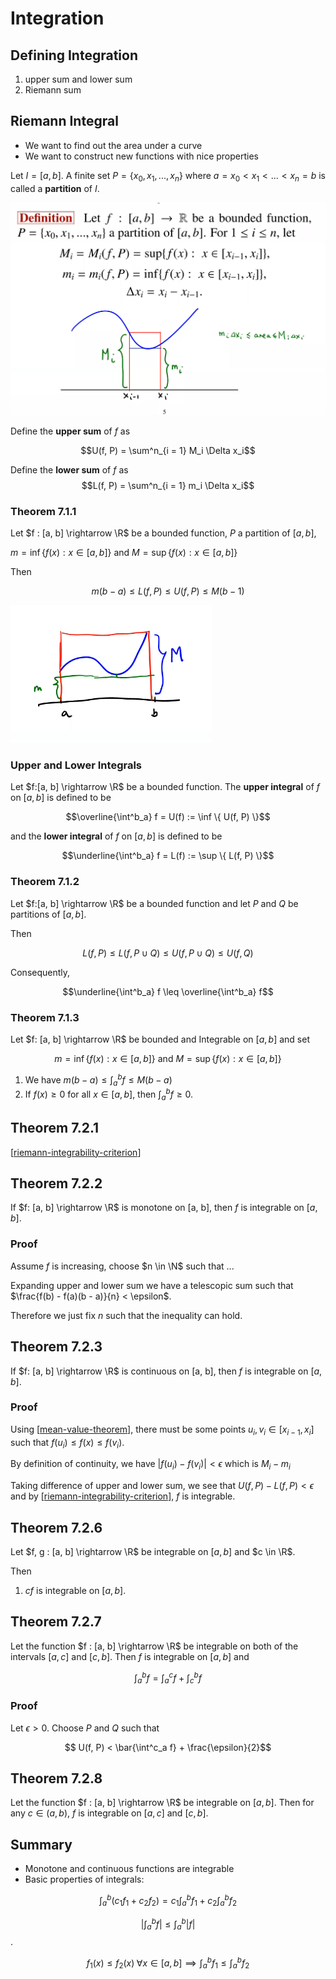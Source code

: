 # Integration

## Defining Integration

1. upper sum and lower sum
2. Riemann sum

## Riemann Integral

- We want to find out the area under a curve
- We want to construct new functions with nice properties

Let $I = [a, b]$. A finite set $P = \{x_0, x_1, ..., x_n \}$ where $a = x_0 < x_1< ... < x_n = b$ is called a **partition** of $I$.

![](2021-02-08-08-20-12.png)

Define the **upper sum** of $f$ as 

$$U(f, P) = \sum^n_{i = 1} M_i \Delta x_i$$

Define the **lower sum** of $f$ as 
$$L(f, P) = \sum^n_{i = 1} m_i \Delta x_i$$

### Theorem 7.1.1

Let $f : [a, b] \rightarrow \R$ be a bounded function, $P$ a partition of $[a, b]$,

$m = \inf \{f(x) : x \in [a, b] \}$ and $M = \sup \{f(x) : x \in [a, b] \}$

Then

$$ m(b-a) \leq L(f, P) \leq U(f, P) \leq M(b - 1)$$

![](2021-02-08-08-27-00.png)

### Upper and Lower Integrals

Let $f:[a, b] \rightarrow \R$ be a bounded function. The **upper integral** of $f$ on $[a, b]$ is defined to be

$$\overline{\int^b_a} f = U(f) := \inf \{ U(f, P) \}$$

and the **lower integral** of $f$ on $[a, b]$ is defined to be

$$\underline{\int^b_a} f = L(f) := \sup \{ L(f, P) \}$$

### Theorem 7.1.2

Let $f:[a, b] \rightarrow \R$ be a bounded function and let $P$ and $Q$ be partitions of $[a, b]$.

Then

$$L(f, P) \leq L(f, P \cup Q) \leq U(f, P \cup Q) \leq U(f, Q)$$

Consequently,

$$\underline{\int^b_a} f \leq \overline{\int^b_a} f$$

### Theorem 7.1.3

Let $f: [a, b] \rightarrow \R$ be bounded and Integrable on $[a, b]$ and set

$$m = \inf \{f(x) : x \in [a, b]\} \text{ and }  M = \sup \{f(x) : x \in [a, b]\}$$

1. We have $m(b - a) \leq \int^b_a f \leq M(b - a)$
2. If $f(x) \geq 0$ for all $x \in [a, b]$, then $\int^b_a f \geq 0$.

## Theorem 7.2.1

[[riemann-integrability-criterion]]

## Theorem 7.2.2

If $f: [a, b] \rightarrow \R$ is monotone on [a, b], then $f$ is integrable on $[a, b]$.

### Proof

Assume $f$ is increasing, choose $n \in \N$ such that ...

Expanding upper and lower sum we have a telescopic sum such that $\frac{f(b) - f(a)(b - a)}{n} < \epsilon$.

Therefore we just fix $n$ such that the inequality can hold.

## Theorem 7.2.3

If $f: [a, b] \rightarrow \R$ is continuous on [a, b], then $f$ is integrable on $[a, b]$.

### Proof

Using [[mean-value-theorem]], there must be some points $u_i, v_i \in [x_{i - 1}, x_i]$ such that $f(u_i) \leq f(x) \leq f(v_i)$.

By definition of continuity, we have $\vert f(u_i) - f(v_i) \vert < \epsilon$ which is $M_i - m_i$

Taking difference of upper and lower sum, we see that $U(f, P) - L(f, P) < \epsilon$ and by [[riemann-integrability-criterion]],
$f$ is integrable.

## Theorem 7.2.6

Let $f, g : [a, b] \rightarrow \R$ be integrable on $[a, b]$ and $c \in \R$.

Then

1. $cf$ is integrable on $[a, b]$.

## Theorem 7.2.7

Let the function $f : [a, b] \rightarrow \R$ be integrable on both of the intervals $[a, c]$ and $[c, b]$. Then $f$ is integrable on $[a, b]$ and 

$$\int^b_a f = \int^c_a f + \int^b_c f$$

### Proof

Let $\epsilon > 0$. Choose $P$ and $Q$ such that

$$ U(f, P) < \bar{\int^c_a f} + \frac{\epsilon}{2}$$

## Theorem 7.2.8

Let the function $f : [a, b] \rightarrow \R$ be integrable on $[a, b]$. Then for any $c \in (a, b)$, $f$ is integrable on $[a, c]$ and $[c, b]$.

## Summary

- Monotone and continuous functions are integrable
- Basic properties of integrals:

$$ \int^b_a (c_1 f_1 + c_2 f_2) = c_1 \int^b_a f_1 + c_2 \int^b_a f_2 $$

$$ \bigg \vert \int^b_a f \bigg \vert \leq \int^b_a \vert f \vert $$.

$$ f_1(x) \leq f_2(x) \; \forall x \in [a, b] \implies \int^b_a f_1 \leq \int^b_a f_2 $$

[//begin]: # "Autogenerated link references for markdown compatibility"
[riemann-integrability-criterion]: riemann-integrability-criterion "Riemann Integrability Criterion"
[mean-value-theorem]: mean-value-theorem "Mean Value Theorem"
[//end]: # "Autogenerated link references"
